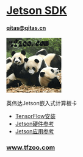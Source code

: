 ﻿# [Jetson SDK](https://github.com/tfzoo/JetPack) 
#### qitas@qitas.cn
[![sites](tfzoo/tfzoo.png)](http://www.tfzoo.com)

英伟达Jetson嵌入式计算板卡

* [TensorFlow安装](https://docs.nvidia.com/deeplearning/dgx/install-tf-xavier/index.html)  
* [Jetson硬件参考](https://github.com/sochub/Jetson)  
* [Jetson应用参考](https://github.com/dusty-nv)  

###  www.tfzoo.com